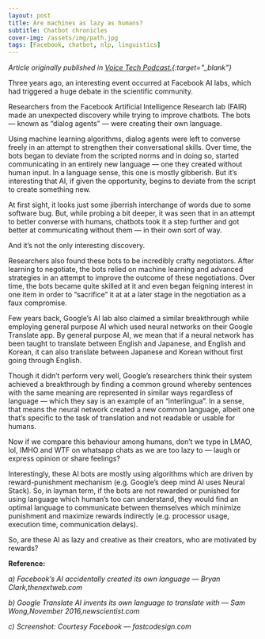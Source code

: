 ```yaml
---
layout: post
title: Are machines as lazy as humans?
subtitle: Chatbot chronicles
cover-img: /assets/img/path.jpg
tags: [Facebook, chatbot, nlp, linguistics]
---
```


*Article originally published in [Voice Tech Podcast.](https://medium.com/voice-tech-podcast/are-machines-as-lazy-as-humans-b5b6b251985c){:target="_blank"}*

Three years ago, an interesting event occurred at Facebook AI labs, which had triggered a huge debate in the scientific community.

Researchers from the Facebook Artificial Intelligence Research lab (FAIR) made an unexpected discovery while trying to improve chatbots. The bots — known as “dialog agents” — were creating their own language.

Using machine learning algorithms, dialog agents were left to converse freely in an attempt to strengthen their conversational skills. Over time, the bots began to deviate from the scripted norms and in doing so, started communicating in an entirely new language — one they created without human input. In a language sense, this one is mostly gibberish. But it’s interesting that AI, if given the opportunity, begins to deviate from the script to create something new.

At first sight, it looks just some jiberrish interchange of words due to some software bug. But, while probing a bit deeper, it was seen that in an attempt to better converse with humans, chatbots took it a step further and got better at communicating without them — in their own sort of way.

And it’s not the only interesting discovery.

Researchers also found these bots to be incredibly crafty negotiators. After learning to negotiate, the bots relied on machine learning and advanced strategies in an attempt to improve the outcome of these negotiations. Over time, the bots became quite skilled at it and even began feigning interest in one item in order to “sacrifice” it at at a later stage in the negotiation as a faux compromise.

Few years back, Google’s AI lab also claimed a similar breakthrough while employing general purpose AI which used neural networks on their Google Translate app. By general purpose AI, we mean that if a neural network has been taught to translate between English and Japanese, and English and Korean, it can also translate between Japanese and Korean without first going through English.

Though it didn’t perform very well, Google’s researchers think their system achieved a breakthrough by finding a common ground whereby sentences with the same meaning are represented in similar ways regardless of language — which they say is an example of an “interlingua”. In a sense, that means the neural network created a new common language, albeit one that’s specific to the task of translation and not readable or usable for humans.

Now if we compare this behaviour among humans, don’t we type in LMAO, lol, IMHO and WTF on whatsapp chats as we are too lazy to — laugh or express opinion or share feelings?

Interestingly, these AI bots are mostly using algorithms which are driven by reward-punishment mechanism (e.g. Google’s deep mind AI uses Neural Stack). So, in layman term, if the bots are not rewarded or punished for using language which human’s too can understand, they would find an optimal language to communicate between themselves which minimize punishment and maximize rewards indirectly (e.g. processor usage, execution time, communication delays).

So, are these AI as lazy and creative as their creators, who are motivated by rewards?

**Reference:**

*a) Facebook’s AI accidentally created its own language — Bryan Clark,thenextweb.com*

*b) Google Translate AI invents its own language to translate with — Sam Wong,November 2016,newscientist.com*

*c) Screenshot: Courtesy Facebook — fastcodesign.com*
